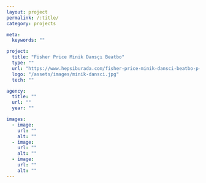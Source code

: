 ```yaml
---
layout: project
permalink: /:title/
category: projects

meta:
  keywords: ""

project:
  title: "Fisher Price Minik Dansçı Beatbo"
  type: ""
  url: "https://www.hepsiburada.com/fisher-price-minik-dansci-beatbo-p-HBV00000858DQ"
  logo: "/assets/images/minik-dansci.jpg"
  tech: ""

agency:
  title: ""
  url: ""
  year: ""

images:
  - image:
    url: ""
    alt: ""
  - image:
    url: ""
    alt: ""
  - image:
    url: ""
    alt: ""
---
```

<p></p>
